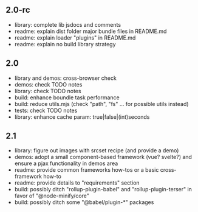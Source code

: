 ## 2.0-rc

-   library: complete lib jsdocs and comments
-   readme: explain dist folder major bundle files in README.md
-   readme: explain loader "plugins" in README.md
-   readme: explain no build library strategy

## 2.0

-   library and demos: cross-browser check
-   demos: check TODO notes
-   library: check TODO notes
-   build: enhance boundle task performance
-   build: reduce utils.mjs (check "path", "fs" ... for possible utils instead)
-   tests: check TODO notes
-   library: enhance cache param: true|false|(int)seconds

## 2.1

-   library: figure out images with srcset recipe (and provide a demo)
-   demos: adopt a small component-based framework (vue? svelte?) and ensure a pjax functionality in demos area
-   readme: provide common frameworks how-tos or a basic cross-framework how-to
-   readme: provide details to "requirements" section
-   build: possibly ditch "rollup-plugin-babel" and "rollup-plugin-terser" in favor of "@node-minify/core"
-   build: possibly ditch some "@babel/plugin-\*" packages
